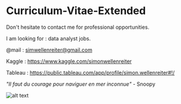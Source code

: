 # Curriculum-Vitae-Extended

Don't hesitate to contact me for professional opportunities.

I am looking for : data analyst jobs.

@mail : simwellenreiter@gmail.com

Kaggle : https://www.kaggle.com/simonwellenreiter

Tableau : https://public.tableau.com/app/profile/simon.wellenreiter#!/

*"Il faut du courage pour naviguer en mer inconnue"* - Snoopy

![alt text](https://github.com/[guypaul2]/[Curriculum-Vitae]/blob/[main]/CV_Simon_Wellenreiter_ENG-1.png.pdf?raw=true)

